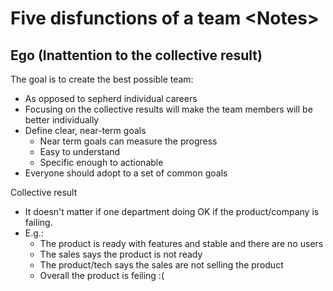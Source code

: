 # Five disfunctions of a team \<Notes\>

## Ego (Inattention to the collective result)

The goal is to create the best possible team:
* As opposed to sepherd individual careers
* Focusing on the collective results will make the team members will be better individually
* Define clear, near-term goals
  * Near term goals can measure the progress
  * Easy to understand
  * Specific enough to actionable
* Everyone should adopt to a set of common goals

Collective result 
* It doesn't matter if one department doing OK if the product/company is failing.
* E.g.:
  * The product is ready with features and stable and there are no users
  * The sales says the product is not ready
  * The product/tech says the sales are not selling the product
  * Overall the product is feiling :(
